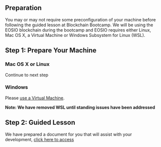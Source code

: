 ## Preparation

You may or may not require some preconfiguration of your machine before following the guided lesson at Blockchain Bootcamp. We will be using the EOSIO blockchain during the bootcamp and EOSIO requires either Linux, Mac OS X, a Virtual Machine or Windows Subsystem for Linux (WSL).

## Step 1: Prepare Your Machine

### Mac OS X or Linux

Continue to next step

### Windows

Please [use a Virtual Machine](virtual-machine.md).  

**Note: We have removed WSL until standing issues have been addressed** 

## Step 2: Guided Lesson

We have prepared a document for you that will assist with your development, [click here to access](instructions.md)
